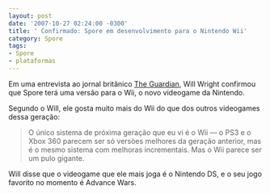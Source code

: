 ```yaml
---
layout: post
date: '2007-10-27 02:24:00 -0300'
title: ' Confirmado: Spore em desenvolvimento para o Nintendo Wii'
category: Spore
tags:
- Spore
- plataformas
---
```

Em uma entrevista ao jornal britânico [The Guardian](http://www.guardian.co.uk/technology/2007/oct/26/willwright),
Will Wright confirmou que Spore terá uma versão para o Wii, o novo videogame da
Nintendo.

Segundo o Will, ele gosta muito mais do Wii do que dos outros videogames dessa
geração:

> O único sistema de próxima geração que eu vi é o Wii — o PS3 e o Xbox 360
> parecem ser só versòes melhores da geração anterior, mas é o mesmo sistema com
> melhoras incrementais. Mas o Wii parece ser um pulo gigante.

Will disse que o videogame que ele mais joga é o Nintendo DS, e o seu jogo
favorito no momento é Advance Wars.
